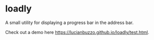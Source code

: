 # loadly
A small utility for displaying a progress bar in the address bar.

Check out a demo here https://lucianbuzzo.github.io/loadly/test.html.
